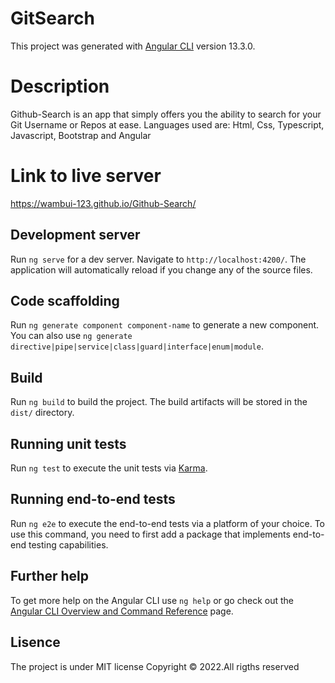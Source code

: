 # GitSearch

This project was generated with [Angular CLI](https://github.com/angular/angular-cli) version 13.3.0.

#  Description 
Github-Search is an app that simply offers you the ability to search for your Git Username or Repos at ease.
Languages used are: Html, Css, Typescript, Javascript, Bootstrap and Angular

#  Link to live server
https://wambui-123.github.io/Github-Search/

## Development server

Run `ng serve` for a dev server. Navigate to `http://localhost:4200/`. The application will automatically reload if you change any of the source files.

## Code scaffolding

Run `ng generate component component-name` to generate a new component. You can also use `ng generate directive|pipe|service|class|guard|interface|enum|module`.

## Build

Run `ng build` to build the project. The build artifacts will be stored in the `dist/` directory.

## Running unit tests

Run `ng test` to execute the unit tests via [Karma](https://karma-runner.github.io).

## Running end-to-end tests

Run `ng e2e` to execute the end-to-end tests via a platform of your choice. To use this command, you need to first add a package that implements end-to-end testing capabilities.

## Further help

To get more help on the Angular CLI use `ng help` or go check out the [Angular CLI Overview and Command Reference](https://angular.io/cli) page.

## Lisence
The project is under MIT license Copyright © 2022.All rigths reserved

